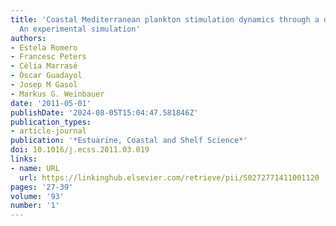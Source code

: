 ```yaml
---
title: 'Coastal Mediterranean plankton stimulation dynamics through a dust storm event:
  An experimental simulation'
authors:
- Estela Romero
- Francesc Peters
- Cèlia Marrasé
- Òscar Guadayol
- Josep M Gasol
- Markus G. Weinbauer
date: '2011-05-01'
publishDate: '2024-08-05T15:04:47.581846Z'
publication_types:
- article-journal
publication: '*Estuarine, Coastal and Shelf Science*'
doi: 10.1016/j.ecss.2011.03.019
links:
- name: URL
  url: https://linkinghub.elsevier.com/retrieve/pii/S0272771411001120
pages: '27-39'
volume: '93'
number: '1'
---
```

